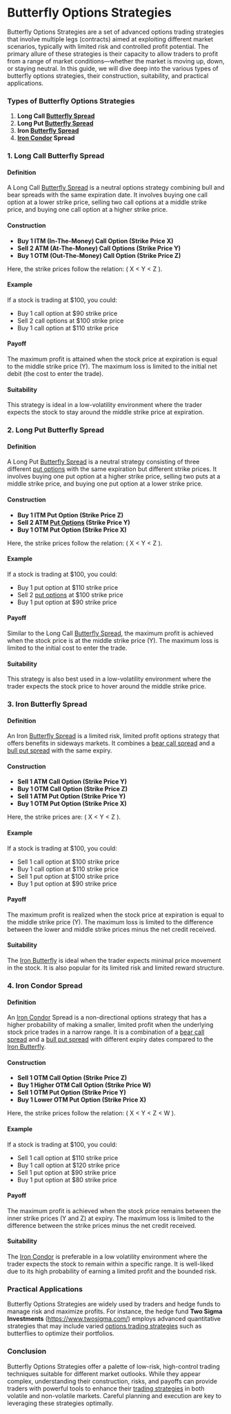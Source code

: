 # Butterfly Options Strategies

Butterfly Options Strategies are a set of advanced options trading strategies that involve multiple legs (contracts) aimed at exploiting different market scenarios, typically with limited risk and controlled profit potential. The primary allure of these strategies is their capacity to allow traders to profit from a range of market conditions—whether the market is moving up, down, or staying neutral. In this guide, we will dive deep into the various types of butterfly options strategies, their construction, suitability, and practical applications.

### Types of Butterfly Options Strategies

1. **Long Call [Butterfly Spread](../b/butterfly_spread.md)**
2. **Long Put [Butterfly Spread](../b/butterfly_spread.md)**
3. **Iron [Butterfly Spread](../b/butterfly_spread.md)**
4. **[Iron Condor](../i/iron_condor.md) Spread**

### 1. Long Call Butterfly Spread

#### Definition
A Long Call [Butterfly Spread](../b/butterfly_spread.md) is a neutral options strategy combining bull and bear spreads with the same expiration date. It involves buying one call option at a lower strike price, selling two call options at a middle strike price, and buying one call option at a higher strike price.

#### Construction
- **Buy 1 ITM (In-The-Money) Call Option (Strike Price X)**
- **Sell 2 ATM (At-The-Money) Call Options (Strike Price Y)**
- **Buy 1 OTM (Out-The-Money) Call Option (Strike Price Z)**

Here, the strike prices follow the relation: \( X < Y < Z \).

#### Example
If a stock is trading at $100, you could:
- Buy 1 call option at $90 strike price
- Sell 2 call options at $100 strike price
- Buy 1 call option at $110 strike price

#### Payoff
The maximum profit is attained when the stock price at expiration is equal to the middle strike price (Y). The maximum loss is limited to the initial net debit (the cost to enter the trade).

#### Suitability
This strategy is ideal in a low-volatility environment where the trader expects the stock to stay around the middle strike price at expiration. 

### 2. Long Put Butterfly Spread

#### Definition
A Long Put [Butterfly Spread](../b/butterfly_spread.md) is a neutral strategy consisting of three different [put options](../p/put_options.md) with the same expiration but different strike prices. It involves buying one put option at a higher strike price, selling two puts at a middle strike price, and buying one put option at a lower strike price.

#### Construction
- **Buy 1 ITM Put Option (Strike Price Z)**
- **Sell 2 ATM [Put Options](../p/put_options.md) (Strike Price Y)**
- **Buy 1 OTM Put Option (Strike Price X)**

Here, the strike prices follow the relation: \( X < Y < Z \).

#### Example
If a stock is trading at $100, you could:
- Buy 1 put option at $110 strike price
- Sell 2 [put options](../p/put_options.md) at $100 strike price
- Buy 1 put option at $90 strike price

#### Payoff
Similar to the Long Call [Butterfly Spread](../b/butterfly_spread.md), the maximum profit is achieved when the stock price is at the middle strike price (Y). The maximum loss is limited to the initial cost to enter the trade.

#### Suitability
This strategy is also best used in a low-volatility environment where the trader expects the stock price to hover around the middle strike price.

### 3. Iron Butterfly Spread

#### Definition
An Iron [Butterfly Spread](../b/butterfly_spread.md) is a limited risk, limited profit options strategy that offers benefits in sideways markets. It combines a [bear call spread](../b/bear_call_spread.md) and a [bull put spread](../b/bull_put_spread.md) with the same expiry.

#### Construction
- **Sell 1 ATM Call Option (Strike Price Y)**
- **Buy 1 OTM Call Option (Strike Price Z)**
- **Sell 1 ATM Put Option (Strike Price Y)**
- **Buy 1 OTM Put Option (Strike Price X)**

Here, the strike prices are: \( X < Y < Z \).

#### Example
If a stock is trading at $100, you could:
- Sell 1 call option at $100 strike price
- Buy 1 call option at $110 strike price
- Sell 1 put option at $100 strike price
- Buy 1 put option at $90 strike price

#### Payoff
The maximum profit is realized when the stock price at expiration is equal to the middle strike price (Y). The maximum loss is limited to the difference between the lower and middle strike prices minus the net credit received.

#### Suitability
The [Iron Butterfly](../i/iron_butterfly.md) is ideal when the trader expects minimal price movement in the stock. It is also popular for its limited risk and limited reward structure.

### 4. Iron Condor Spread

#### Definition
An [Iron Condor](../i/iron_condor.md) Spread is a non-directional options strategy that has a higher probability of making a smaller, limited profit when the underlying stock price trades in a narrow range. It is a combination of a [bear call spread](../b/bear_call_spread.md) and a [bull put spread](../b/bull_put_spread.md) with different expiry dates compared to the [Iron Butterfly](../i/iron_butterfly.md).

#### Construction
- **Sell 1 OTM Call Option (Strike Price Z)**
- **Buy 1 Higher OTM Call Option (Strike Price W)**
- **Sell 1 OTM Put Option (Strike Price Y)**
- **Buy 1 Lower OTM Put Option (Strike Price X)**

Here, the strike prices follow the relation: \( X < Y < Z < W \).

#### Example
If a stock is trading at $100, you could:
- Sell 1 call option at $110 strike price
- Buy 1 call option at $120 strike price
- Sell 1 put option at $90 strike price
- Buy 1 put option at $80 strike price

#### Payoff
The maximum profit is achieved when the stock price remains between the inner strike prices (Y and Z) at expiry. The maximum loss is limited to the difference between the strike prices minus the net credit received.

#### Suitability
The [Iron Condor](../i/iron_condor.md) is preferable in a low volatility environment where the trader expects the stock to remain within a specific range. It is well-liked due to its high probability of earning a limited profit and the bounded risk.

### Practical Applications

Butterfly Options Strategies are widely used by traders and hedge funds to manage risk and maximize profits. For instance, the hedge fund **Two Sigma Investments** (https://www.twosigma.com/) employs advanced quantitative strategies that may include varied [options trading strategies](../o/options_trading_strategies.md) such as butterflies to optimize their portfolios.

### Conclusion
Butterfly Options Strategies offer a palette of low-risk, high-control trading techniques suitable for different market outlooks. While they appear complex, understanding their construction, risks, and payoffs can provide traders with powerful tools to enhance their [trading strategies](../t/trading_strategies.md) in both volatile and non-volatile markets. Careful planning and execution are key to leveraging these strategies optimally.